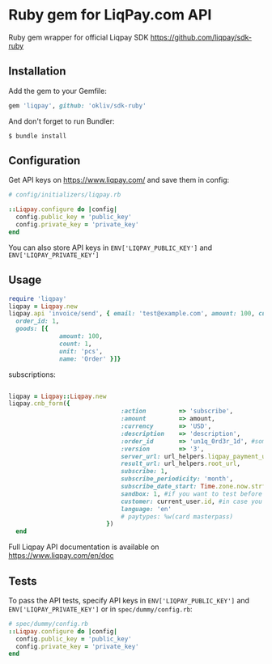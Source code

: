 # Ruby gem for LiqPay.com API

Ruby gem wrapper for official Liqpay SDK https://github.com/liqpay/sdk-ruby

## Installation

Add the gem to your Gemfile:

```ruby
gem 'liqpay', github: 'okliv/sdk-ruby'
```

And don't forget to run Bundler:

```shell
$ bundle install
```

## Configuration

Get API keys on https://www.liqpay.com/ and save them in config:
 
```ruby
# config/initializers/liqpay.rb

::Liqpay.configure do |config|
  config.public_key = 'public_key'
  config.private_key = 'private_key'
end
```

You can also store API keys in `ENV['LIQPAY_PUBLIC_KEY']` and `ENV['LIQPAY_PRIVATE_KEY']`

## Usage

```ruby
require 'liqpay'
liqpay = Liqpay.new
liqpay.api 'invoice/send', { email: 'test@example.com', amount: 100, currency: 'UAH',
  order_id: 1,
  goods: [{
              amount: 100,
              count: 1,
              unit: 'pcs',
              name: 'Order' }]}

```
subscriptions:

```ruby

liqpay = Liqpay::Liqpay.new
liqpay.cnb_form({
                               :action         => 'subscribe',
                               :amount         => amount,
                               :currency       => 'USD',
                               :description    => 'description',
                               :order_id       => 'un1q_0rd3r_1d', #some order_id
                               :version        => '3',
                               server_url: url_helpers.liqpay_payment_url,
                               result_url: url_helpers.root_url,
                               subscribe: 1,
                               subscribe_periodicity: 'month',
                               subscribe_date_start: Time.zone.now.strftime('%F %T'),
                               sandbox: 1, #if you want to test before actual transactions
                               customer: current_user.id, #in case you can pass the user id it is helpful to hook after payment actions to user
                               language: 'en'
                               # paytypes: %w(card masterpass)
                           })
  end

```


Full Liqpay API documentation is available on https://www.liqpay.com/en/doc

## Tests

To pass the API tests, specify API keys in `ENV['LIQPAY_PUBLIC_KEY']` and `ENV['LIQPAY_PRIVATE_KEY']`
or in `spec/dummy/config.rb`:

```ruby
# spec/dummy/config.rb
::Liqpay.configure do |config|
  config.public_key = 'public_key'
  config.private_key = 'private_key'
end
```






